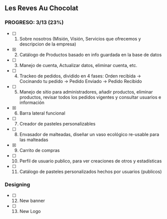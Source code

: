 ## Les Reves Au Chocolat
### PROGRESO: 3/13 (23%)

- [ ] 1. Sobre nosotros (Misión, Visión, Servicios que ofrecemos y descripcion de la empresa)
- [X] 2. Catálogo de Productos basado en info guardada en la base de datos
- [ ] 3. Manejo de cuenta, Actualizar datos, eliminar cuenta, etc.
- [ ] 4. Trackeo de pedidos, dividido en 4 fases: Orden recibida -> Cocinando tu pedido -> Pedido Enviado -> Pedido Recibido
- [ ] 5. Manejo de sitio para administradores, añadir productos, eliminar productos, revisar todos los pedidos vigentes y consultar usuarios e información
- [X] 6. Barra lateral funcional
- [ ] 7. Creador de pasteles personalizables
- [ ] 8. Envasador de malteadas, diseñar un vaso ecológico re-usable para las malteadas
- [X] 9. Carrito de compras
- [ ] 10. Perfil de usuario publico, para ver creaciones de otros y estadísticas
- [ ] 11. Catálogo de pasteles personalizados hechos por usuarios (publicos)

### Designing
- [ ] 12. New banner
- [ ] 13. New Logo

